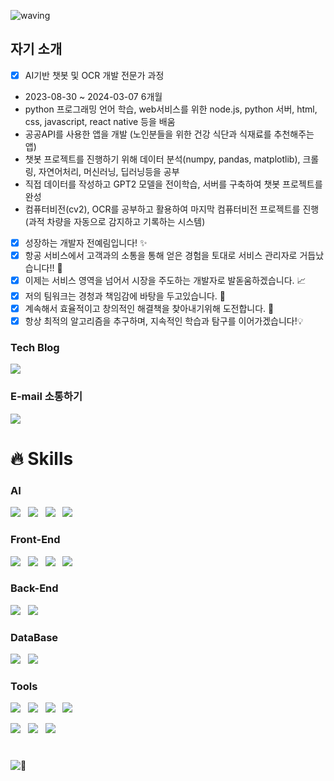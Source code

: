![waving](https://capsule-render.vercel.app/api?type=waving&height=200&text=WHO%20AM%20I%20?&fontAlign=80&fontAlignY=40&color=gradient)

## 자기 소개
- [x] AI기반 챗봇 및 OCR 개발 전문가 과정
- 2023-08-30 ~ 2024-03-07 6개월<br>
- python 프로그래밍 언어 학습, web서비스를 위한 node.js, python 서버, html, css, javascript, react native 등을 배움
- 공공API를 사용한 앱을 개발 (노인분들을 위한 건강 식단과 식재료를 추천해주는 앱)
- 챗봇 프로젝트를 진행하기 위해 데이터 분석(numpy, pandas, matplotlib), 크롤링, 자연어처리, 머신러닝, 딥러닝등을 공부
- 직접 데이터를 작성하고 GPT2 모델을 전이학습, 서버를 구축하여 챗봇 프로젝트를 완성
- 컴퓨터비전(cv2), OCR를 공부하고 활용하여 마지막 컴퓨터비전 프로젝트를 진행(과적 차량을 자동으로 감지하고 기록하는 시스템)

- [x] 성장하는 개발자 전예림입니다! ✨
- [x] 항공 서비스에서 고객과의 소통을 통해 얻은 경험을 토대로 서비스 관리자로 거듭났습니다!! 🚀
- [x] 이제는 서비스 영역을 넘어서 시장을 주도하는 개발자로 발돋움하겠습니다.  📈
- [x] 저의 팀워크는 경청과 책임감에 바탕을 두고있습니다. 🤩
- [x] 계속해서 효율적이고 창의적인 해결책을 찾아내기위해 도전합니다. 🎨
- [x] 항상 최적의 알고리즘을 추구하며, 지속적인 학습과 탐구를 이어가겠습니다!💡

### Tech Blog

<p>
  <a href="https://junyealim.tistory.com/" target="_blank">
    <img src="https://img.shields.io/badge/Tistory-FDB5B5?style=for-the-badge&logo=tistory&logoColor=black"/>
  </a>
</p>

### E-mail 소통하기
<p>
  <a href="mailto:junyealim@gmail.com" target="_blank">
    <img src="https://img.shields.io/badge/junyealim@gmail.com-red?style=for-the-badge&logo=gmail&logoColor=white"/>
  </a>
</p>


# 🔥 Skills

### AI
<p>
  <img src="https://img.shields.io/badge/PyTorch-EE4C2C?style=flat&logo=pytorch&logoColor=white"/>&nbsp;&nbsp;
  <img src="https://img.shields.io/badge/Scikit Learn-F7931E?style=flat&logo=scikitlearn&logoColor=white"/>&nbsp;&nbsp;
  <img src="https://img.shields.io/badge/OpenCV-5C3EE8?style=flat&logo=opencv&logoColor=white"/>&nbsp;&nbsp;
  <img src="https://img.shields.io/badge/YOLO-00FFFF?style=flat&logo=yolo&logoColor=white"/>&nbsp;&nbsp;
  
</p>


### Front-End
<p>
  <img src="https://img.shields.io/badge/HTML5-E34F26?style=flat&logo=html5&logoColor=white"/>&nbsp;&nbsp;
    <img src="https://img.shields.io/badge/CSS3-1572B6?style=flat&logo=css3&logoColor=white"/>&nbsp;&nbsp;
  <img src="https://img.shields.io/badge/JavaScript-gray?style=flat&logo=JavaScript&logoColor=F7DF1E"/>&nbsp;&nbsp;
  <img src="https://img.shields.io/badge/React-wheat?style=flat&logo=react&logoColor=61DAFB"/>&nbsp;&nbsp;
</p>

### Back-End
<p>
    <img src="https://img.shields.io/badge/Node.js-c2c5c5?style=flat&logo=Node.js&logoColor=339933"/>&nbsp;&nbsp;
  <img src="https://img.shields.io/badge/FastAPI-009688?style=flat&logo=fastapi&logoColor=4479A1"/>&nbsp;&nbsp;
    
</p>

### DataBase
<p>
    <img src="https://img.shields.io/badge/MySQL-f1d8d9?style=flat&logo=MySQL&logoColor=4479A1"/>&nbsp;&nbsp;
    <img src="https://img.shields.io/badge/MongoDB-47A248?style=flat&logo=MongoDB&logoColor=white"/>
</p>

### Tools
<p>
    <img src="https://img.shields.io/badge/GitHub-gray?style=flat&logo=GitHub&logoColor=black"/>&nbsp;&nbsp;
  <img src="https://img.shields.io/badge/Git-blue?style=flat&logo=Git&logoColor=F05032"/>&nbsp;&nbsp;
    <img src="https://img.shields.io/badge/Slack-4A154B?style=flat&logo=Slack&logoColor=white"/>&nbsp;&nbsp;
  <img src="https://img.shields.io/badge/Discord-5865F2?style=flat&logo=Discord&logoColor=white"/>
</p>

<p>
  <img src="https://img.shields.io/badge/pyCharm-000000?style=flat&logo=pycharm&logoColor=white"/>&nbsp;&nbsp;
  <img src="https://img.shields.io/badge/jupyter-F37626?style=flat&logo=jupyter&logoColor=white"/>&nbsp;&nbsp;
  <img src="https://img.shields.io/badge/VScode-007ACC?style=flat&logo=visualstudiocode&logoColor=white"/>&nbsp;&nbsp;
</p>

#

![🐳](https://capsule-render.vercel.app/api?type=venom&height=200&text=See%20you%20again%20🐳&fontSize=70&color=0:8871e5,100:b678c4&stroke=b678c4)
